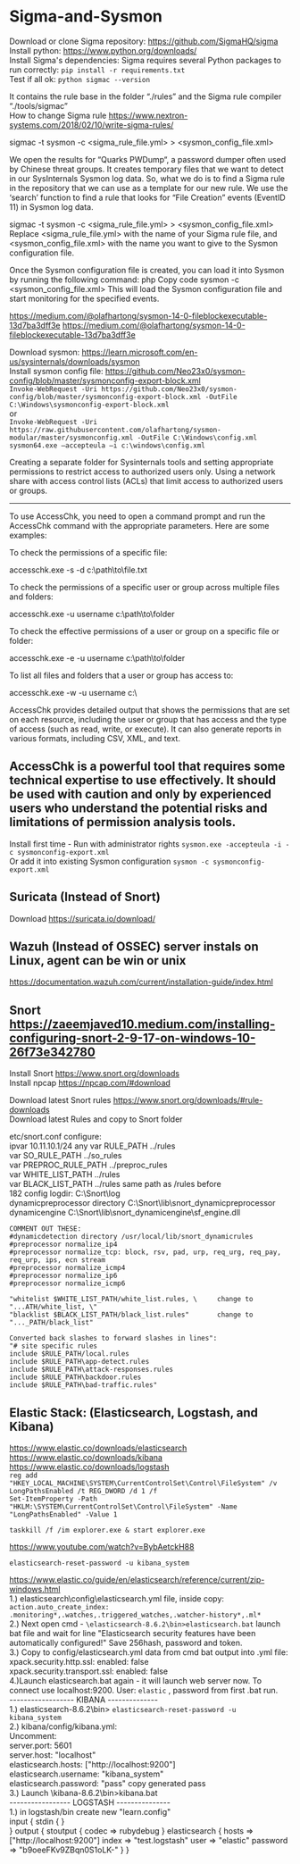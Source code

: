 # Sigma-and-Sysmon


Download or clone Sigma repository:  https://github.com/SigmaHQ/sigma  
Install python: https://www.python.org/downloads/   
Install Sigma's dependencies: Sigma requires several Python packages to run correctly: `pip install -r requirements.txt`  
Test if all ok: `python sigmac --version`  


 

It contains the rule base in the folder “./rules” and the Sigma rule compiler “./tools/sigmac”  
How to change Sigma rule https://www.nextron-systems.com/2018/02/10/write-sigma-rules/  



sigmac -t sysmon -c <sigma_rule_file.yml> > <sysmon_config_file.xml>  

We open the results for “Quarks PWDump“, a password dumper often used by Chinese threat groups. It creates temporary files that we want to detect in our SysInternals Sysmon log data.
So, what we do is to find a Sigma rule in the repository that we can use as a template for our new rule. We use the ‘search’ function to find a rule that looks for “File Creation” events (EventID 11) in Sysmon log data.

sigmac -t sysmon -c <sigma_rule_file.yml> > <sysmon_config_file.xml>
Replace <sigma_rule_file.yml> with the name of your Sigma rule file, and <sysmon_config_file.xml> with the name you want to give to the Sysmon configuration file.

Once the Sysmon configuration file is created, you can load it into Sysmon by running the following command:
php
Copy code
sysmon -c <sysmon_config_file.xml>
This will load the Sysmon configuration file and start monitoring for the specified events.

https://medium.com/@olafhartong/sysmon-14-0-fileblockexecutable-13d7ba3dff3e
https://medium.com/@olafhartong/sysmon-14-0-fileblockexecutable-13d7ba3dff3e


Download sysmon: https://learn.microsoft.com/en-us/sysinternals/downloads/sysmon  
Install sysmon config file: https://github.com/Neo23x0/sysmon-config/blob/master/sysmonconfig-export-block.xml  
`Invoke-WebRequest -Uri https://github.com/Neo23x0/sysmon-config/blob/master/sysmonconfig-export-block.xml -OutFile C:\Windows\sysmonconfig-export-block.xml`  
or  
`Invoke-WebRequest -Uri https://raw.githubusercontent.com/olafhartong/sysmon-modular/master/sysmonconfig.xml -OutFile C:\Windows\config.xml`
`sysmon64.exe –accepteula –i c:\windows\config.xml`   

Creating a separate folder for Sysinternals tools and setting appropriate permissions to restrict access to authorized users only.
Using a network share with access control lists (ACLs) that limit access to authorized users or groups.  

------------------   
To use AccessChk, you need to open a command prompt and run the AccessChk command with the appropriate parameters. Here are some examples:

To check the permissions of a specific file:

accesschk.exe -s -d c:\path\to\file.txt

To check the permissions of a specific user or group across multiple files and folders:

accesschk.exe -u username c:\path\to\folder

To check the effective permissions of a user or group on a specific file or folder:

accesschk.exe -e -u username c:\path\to\folder

To list all files and folders that a user or group has access to:

accesschk.exe -w -u username c:\

AccessChk provides detailed output that shows the permissions that are set on each resource, including the user or group that has access and the type of access (such as read, write, or execute). It can also generate reports in various formats, including CSV, XML, and text.

AccessChk is a powerful tool that requires some technical expertise to use effectively. It should be used with caution and only by experienced users who understand the potential risks and limitations of permission analysis tools.  
--------------------------  



Install first time - Run with administrator rights 	`sysmon.exe -accepteula -i -c sysmonconfig-export.xml`   
Or add it into existing Sysmon configuration 		`sysmon -c sysmonconfig-export.xml`

## Suricata (Instead of Snort)
Download https://suricata.io/download/  

## Wazuh (Instead of OSSEC) server instals on Linux, agent can be win or unix
https://documentation.wazuh.com/current/installation-guide/index.html  

## Snort    		https://zaeemjaved10.medium.com/installing-configuring-snort-2-9-17-on-windows-10-26f73e342780

Install Snort 	https://www.snort.org/downloads  
Install npcap   https://npcap.com/#download  

Download latest Snort rules     https://www.snort.org/downloads/#rule-downloads   
Download latest Rules and copy to Snort folder  

etc/snort.conf   configure:  
	ipvar 10.11.10.1/24 any
	var RULE_PATH ../rules  
	var SO_RULE_PATH ../so_rules  
	var PREPROC_RULE_PATH ../preproc_rules  
	var WHITE_LIST_PATH ../rules  
	var BLACK_LIST_PATH ../rules same path as /rules before  
	182 config logdir: C:\Snort\log  
	dynamicpreprocessor directory C:\Snort\lib\snort_dynamicpreprocessor  
	dynamicengine C:\Snort\lib\snort_dynamicengine\sf_engine.dll  
	
	COMMENT OUT THESE:  
	#dynamicdetection directory /usr/local/lib/snort_dynamicrules  
	#preprocessor normalize_ip4  
	#preprocessor normalize_tcp: block, rsv, pad, urp, req_urg, req_pay, req_urp, ips, ecn stream  
	#preprocessor normalize_icmp4  
	#preprocessor normalize_ip6  
	#preprocessor normalize_icmp6  
	
	"whitelist $WHITE_LIST_PATH/white_list.rules, \		change to "...ATH/white_list, \"
	"blacklist $BLACK_LIST_PATH/black_list.rules" 		change to "..._PATH/black_list"  
	
	Converted back slashes to forward slashes in lines":  
	"# site specific rules  
	include $RULE_PATH/local.rules  
	include $RULE_PATH\app-detect.rules  
	include $RULE_PATH\attack-responses.rules  
	include $RULE_PATH\backdoor.rules  
	include $RULE_PATH\bad-traffic.rules"  
	
	






## Elastic Stack: (Elasticsearch, Logstash, and Kibana) 
https://www.elastic.co/downloads/elasticsearch  
https://www.elastic.co/downloads/kibana  
https://www.elastic.co/downloads/logstash   
`reg add "HKEY_LOCAL_MACHINE\SYSTEM\CurrentControlSet\Control\FileSystem" /v LongPathsEnabled /t REG_DWORD /d 1 /f`  
`Set-ItemProperty -Path "HKLM:\SYSTEM\CurrentControlSet\Control\FileSystem" -Name "LongPathsEnabled" -Value 1`  

`taskkill /f /im explorer.exe & start explorer.exe`

https://www.youtube.com/watch?v=BybAetckH88


`elasticsearch-reset-password -u kibana_system`


https://www.elastic.co/guide/en/elasticsearch/reference/current/zip-windows.html  
1.) elasticsearch\config\elasticsearch.yml file, inside copy:  
`action.auto_create_index: .monitoring*,.watches,.triggered_watches,.watcher-history*,.ml*`   
2.) Next open cmd - `\elasticsearch-8.6.2\bin>elasticsearch.bat` launch bat file and wait for line "Elasticsearch security features have been automatically configured!" Save 256hash, password and token.  
3.) Copy to config/elasticsearch.yml data from cmd bat output into .yml file:  
xpack.security.http.ssl:
  enabled: false  
xpack.security.transport.ssl:
  enabled: false  
4.)Launch elasticsearch.bat again - it will launch web server now. To connect use localhost:9200. User: `elastic` , password from first .bat run.  
------------------  KIBANA --------------  
1.) elasticsearch-8.6.2\bin> `elasticsearch-reset-password -u kibana_system`  
2.) kibana/config/kibana.yml:  
  Uncomment:  
  server.port: 5601  
  server.host: "localhost"  
  elasticsearch.hosts: ["http://localhost:9200"]  
  elasticsearch.username: "kibana_system"  
  elasticsearch.password: "pass"  copy generated pass  
3.) Launch \kibana-8.6.2\bin>kibana.bat  
----------------- LOGSTASH ---------------  
1.) in logstash/bin create new "learn.config"  
input {
	stdin {
	}	
}
output {
	stoutput {
		codec => rubydebug
	}
	elasticsearch {
	hosts => ["http://localhost:9200"]
	index => "test.logstash"
	user => "elastic"
	password => "b9oeeFKv9ZBqn0S1oLK-"
	}
}   



  
  
  
  
  
  
  
  
  
  
  
  
  
  
  



